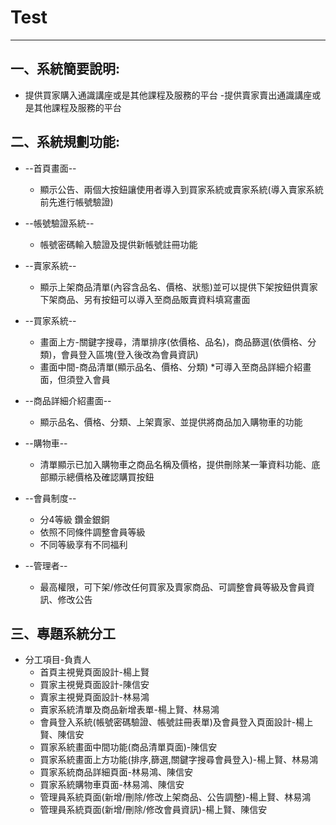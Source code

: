 # Test


---

## 一、系統簡要說明:
- 提供買家購入通識講座或是其他課程及服務的平台
-提供賣家賣出通識講座或是其他課程及服務的平台


## 二、系統規劃功能:
- --首頁畫面--
    - 顯示公告、兩個大按鈕讓使用者導入到買家系統或賣家系統(導入賣家系統前先進行帳號驗證)

- --帳號驗證系統--
    - 帳號密碼輸入驗證及提供新帳號註冊功能

- --賣家系統--
    - 顯示上架商品清單(內容含品名、價格、狀態)並可以提供下架按鈕供賣家下架商品、另有按鈕可以導入至商品販賣資料填寫畫面

- --買家系統--
    - 畫面上方-關鍵字搜尋，清單排序(依價格、品名)，商品篩選(依價格、分類)，會員登入區塊(登入後改為會員資訊)
    - 畫面中間-商品清單(顯示品名、價格、分類) *可導入至商品詳細介紹畫面，但須登入會員

- --商品詳細介紹畫面--
    - 顯示品名、價格、分類、上架賣家、並提供將商品加入購物車的功能

- --購物車--
    - 清單顯示已加入購物車之商品名稱及價格，提供刪除某一筆資料功能、底部顯示總價格及確認購買按鈕

- --會員制度--
    - 分4等級 鑽金銀銅
    - 依照不同條件調整會員等級
    - 不同等級享有不同福利

- --管理者--
    - 最高權限，可下架/修改任何買家及賣家商品、可調整會員等級及會員資訊、修改公告

## 三、專題系統分工
- 分工項目-負責人
    - 首頁主視覺頁面設計-楊上賢
    - 買家主視覺頁面設計-陳信安
    - 賣家主視覺頁面設計-林易鴻
    - 賣家系統清單及商品新增表單-楊上賢、林易鴻
    - 會員登入系統(帳號密碼驗證、帳號註冊表單)及會員登入頁面設計-楊上賢、陳信安
    - 買家系統畫面中間功能(商品清單頁面)-陳信安
    - 買家系統畫面上方功能(排序,篩選,關鍵字搜尋會員登入)-楊上賢、林易鴻
    - 買家系統商品詳細頁面-林易鴻、陳信安
    - 買家系統購物車頁面-林易鴻、陳信安
    - 管理員系統頁面(新增/刪除/修改上架商品、公告調整)-楊上賢、林易鴻
    - 管理員系統頁面(新增/刪除/修改會員資訊)-楊上賢、陳信安

